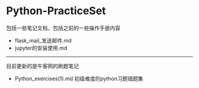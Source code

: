 # Python-PracticeSet

包括一些笔记文档，包括之前的一些操作手册内容

* flask_mail_发送邮件.md
* jupyter的安装使用.md

***

目前更新的是牛客网的刷题笔记

* Python_exercises(1).md 初级难度的python习题错题集


